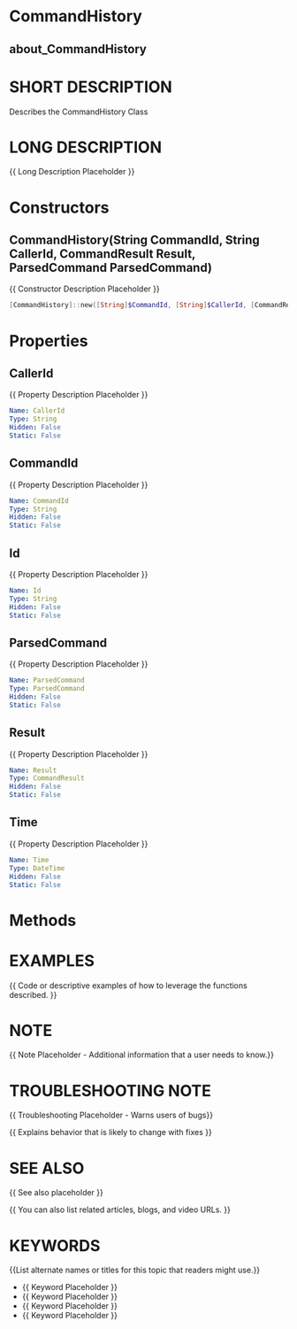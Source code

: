 # CommandHistory
## about_CommandHistory

# SHORT DESCRIPTION
Describes the CommandHistory Class

# LONG DESCRIPTION
{{ Long Description Placeholder }}


# Constructors
## CommandHistory(String CommandId, String CallerId, CommandResult Result, ParsedCommand ParsedCommand)
{{ Constructor Description Placeholder }}

```powershell
[CommandHistory]::new([String]$CommandId, [String]$CallerId, [CommandResult]$Result, [ParsedCommand]$ParsedCommand)
```


# Properties
## CallerId
{{ Property Description Placeholder }}

```yaml
Name: CallerId
Type: String
Hidden: False
Static: False
```

## CommandId
{{ Property Description Placeholder }}

```yaml
Name: CommandId
Type: String
Hidden: False
Static: False
```

## Id
{{ Property Description Placeholder }}

```yaml
Name: Id
Type: String
Hidden: False
Static: False
```

## ParsedCommand
{{ Property Description Placeholder }}

```yaml
Name: ParsedCommand
Type: ParsedCommand
Hidden: False
Static: False
```

## Result
{{ Property Description Placeholder }}

```yaml
Name: Result
Type: CommandResult
Hidden: False
Static: False
```

## Time
{{ Property Description Placeholder }}

```yaml
Name: Time
Type: DateTime
Hidden: False
Static: False
```


# Methods

# EXAMPLES
{{ Code or descriptive examples of how to leverage the functions described. }}

# NOTE
{{ Note Placeholder - Additional information that a user needs to know.}}

# TROUBLESHOOTING NOTE
{{ Troubleshooting Placeholder - Warns users of bugs}}

{{ Explains behavior that is likely to change with fixes }}

# SEE ALSO
{{ See also placeholder }}

{{ You can also list related articles, blogs, and video URLs. }}

# KEYWORDS
{{List alternate names or titles for this topic that readers might use.}}

- {{ Keyword Placeholder }}
- {{ Keyword Placeholder }}
- {{ Keyword Placeholder }}
- {{ Keyword Placeholder }}    


